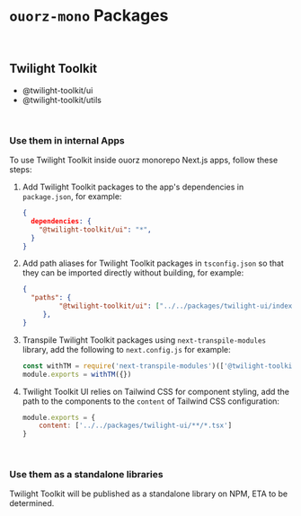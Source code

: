 # `ouorz-mono` Packages

<br/>

## Twilight Toolkit

- @twilight-toolkit/ui
- @twilight-toolkit/utils

<br/>

### Use them in internal Apps
To use Twilight Toolkit inside ouorz monorepo Next.js apps, follow these steps:

1. Add Twilight Toolkit packages to the app's dependencies in `package.json`, for example:

   ```json
   {
     dependencies: {
       "@twilight-toolkit/ui": "*",
     }
   }
   ```
2. Add path aliases for Twilight Toolkit packages in `tsconfig.json` so that they can be imported directly without building, for example:
   ```json
   {
     "paths": {
			"@twilight-toolkit/ui": ["../../packages/twilight-ui/index"],
		},
   }
   ```
3. Transpile Twilight Toolkit packages using `next-transpile-modules` library, add the following to `next.config.js` for example:
   ```javascript
   const withTM = require('next-transpile-modules')(['@twilight-toolkit/ui'])
   module.exports = withTM({})
   ```
4. Twilight Toolkit UI relies on Tailwind CSS for component styling, add the path to the components to the `content` of Tailwind CSS configuration:
   ```javascript
   module.exports = {
	   content: ['../../packages/twilight-ui/**/*.tsx']
   }
   ```

<br/>

### Use them as a standalone libraries
Twilight Toolkit will be published as a standalone library on NPM, ETA to be determined.

